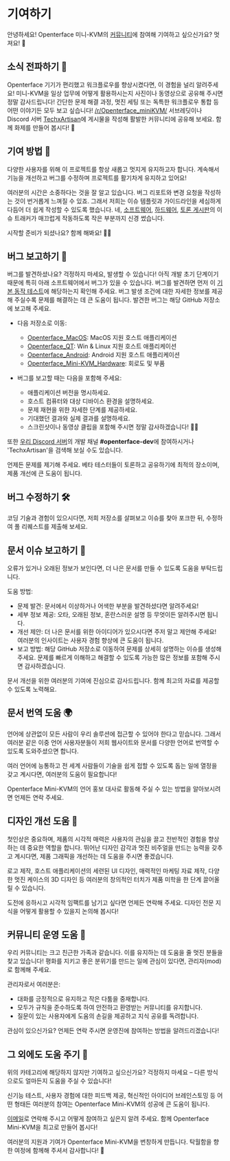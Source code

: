 # 기여하기

안녕하세요! Openterface 미니-KVM의 [커뮤니티](/community)에 참여해 기여하고 싶으신가요? 멋져요! 🧡

## 소식 전파하기 📢

Openterface 기기가 편리했고 워크플로우를 향상시켰다면, 이 경험을 널리 알려주세요! 미니-KVM을 일상 업무에 어떻게 활용하시는지 사진이나 동영상으로 공유해 주시면 정말 감사드립니다! 간단한 문제 해결 과정, 멋진 세팅 또는 독특한 워크플로우 통합 등 어떤 이야기든 모두 보고 싶습니다! [/r/Openterface_miniKVM/](/reddit) 서브레딧이나 Discord 서버 [TechxArtisan](/discord)에 게시물을 작성해 활발한 커뮤니티에 공유해 보세요. 함께 화제를 만들어 봅시다! 🚀

## 기여 방법 🌟

다양한 사용자를 위해 이 프로젝트를 항상 새롭고 멋지게 유지하고자 합니다. 계속해서 기능을 개선하고 버그를 수정하며 프로젝트를 활기차게 유지하고 있어요!

여러분의 시간은 소중하다는 것을 잘 알고 있습니다. 버그 리포트와 변경 요청을 작성하는 것이 번거롭게 느껴질 수 있죠. 그래서 저희는 이슈 템플릿과 가이드라인을 세심하게 다듬어 더 쉽게 작성할 수 있도록 했습니다. 네, [소프트웨어](/quick-start/#install-host-application), [하드웨어](https://github.com/TechxArtisanStudio/Openterface_Mini-KVM_Hardware), [토론 게시판](https://github.com/TechxArtisanStudio/Openterface/discussions)의 이슈 트래커가 매끄럽게 작동하도록 작은 부분까지 신경 썼습니다.

시작할 준비가 되셨나요? 함께 해봐요! 🏊‍♂️

## 버그 보고하기 🐛

버그를 발견하셨나요? 걱정하지 마세요, 발생할 수 있습니다! 아직 개발 초기 단계이기 때문에 특히 아래 소프트웨어에서 버그가 있을 수 있습니다. 버그를 발견하면 먼저 이 [기본 동작 테스트](/basic)에 해당하는지 확인해 주세요. 버그 발생 조건에 대한 자세한 정보를 제공해 주실수록 문제를 해결하는 데 큰 도움이 됩니다. 발견한 버그는 해당 GitHub 저장소에 보고해 주세요.

- 다음 저장소로 이동:
    - [Openterface_MacOS](https://github.com/TechxArtisanStudio/Openterface_MacOS): MacOS 지원 호스트 애플리케이션
    - [Openterface_QT](https://github.com/TechxArtisanStudio/Openterface_QT): Win & Linux 지원 호스트 애플리케이션
    - [Openterface_Android](https://github.com/TechxArtisanStudio/Openterface_Android): Android 지원 호스트 애플리케이션
    - [Openterface_Mini-KVM_Hardware](https://github.com/TechxArtisanStudio/Openterface_Mini-KVM_Hardware): 회로도 및 부품

- 버그를 보고할 때는 다음을 포함해 주세요:
    - 애플리케이션 버전을 명시하세요.
    - 호스트 컴퓨터와 대상 디바이스 환경을 설명하세요.
    - 문제 재현을 위한 자세한 단계를 제공하세요.
    - 기대했던 결과와 실제 결과를 설명하세요.
    - 스크린샷이나 동영상 클립을 포함해 주시면 정말 감사하겠습니다! 📸🎥

또한 [우리 Discord 서버](/discord)의 개발 채널 **#openterface-dev**에 참여하시거나 'TechxArtisan'을 검색해 보실 수도 있습니다.

언제든 문제를 제기해 주세요. 베타 테스터들이 토론하고 공유하기에 최적의 장소이며, 제품 개선에 큰 도움이 됩니다.

## 버그 수정하기 🛠️

코딩 기술과 경험이 있으시다면, 저희 저장소를 살펴보고 이슈를 찾아 포크한 뒤, 수정하여 풀 리퀘스트를 제출해 보세요.

## 문서 이슈 보고하기 📝

오류가 있거나 오래된 정보가 보인다면, 더 나은 문서를 만들 수 있도록 도움을 부탁드립니다.

도움 방법:
- 문제 발견: 문서에서 이상하거나 어색한 부분을 발견하셨다면 알려주세요!
- 세부 정보 제공: 오타, 오래된 정보, 혼란스러운 설명 등 무엇이든 알려주시면 됩니다.
- 개선 제안: 더 나은 문서를 위한 아이디어가 있으시다면 주저 말고 제안해 주세요! 여러분의 인사이트는 사용자 경험 향상에 큰 도움이 됩니다.
- 보고 방법: 해당 GitHub 저장소로 이동하여 문제를 상세히 설명하는 이슈를 생성해 주세요. 문제를 빠르게 이해하고 해결할 수 있도록 가능한 많은 정보를 포함해 주시면 감사하겠습니다.

문서 개선을 위한 여러분의 기여에 진심으로 감사드립니다. 함께 최고의 자료를 제공할 수 있도록 노력해요.

## 문서 번역 도움 🌍

언어에 상관없이 모든 사람이 우리 솔루션에 접근할 수 있어야 한다고 믿습니다. 그래서 여러분 같은 이중 언어 사용자분들이 저희 웹사이트와 문서를 다양한 언어로 번역할 수 있도록 도와주셨으면 합니다.

여러 언어에 능통하고 전 세계 사람들이 기술을 쉽게 접할 수 있도록 돕는 일에 열정을 갖고 계시다면, 여러분의 도움이 필요합니다!

Openterface Mini-KVM의 언어 홍보 대사로 활동해 주실 수 있는 방법을 알아보시려면 언제든 연락 주세요.

## 디자인 개선 도움 🎨

첫인상은 중요하며, 제품의 시각적 매력은 사용자의 관심을 끌고 전반적인 경험을 향상하는 데 중요한 역할을 합니다. 뛰어난 디자인 감각과 멋진 비주얼을 만드는 능력을 갖추고 계시다면, 제품 그래픽을 개선하는 데 도움을 주시면 좋겠습니다.

로고 제작, 호스트 애플리케이션의 세련된 UI 디자인, 매력적인 마케팅 자료 제작, 다양한 멋진 케이스의 3D 디자인 등 여러분의 창의적인 터치가 제품 미학을 한 단계 끌어올릴 수 있습니다.

도전에 응하시고 시각적 임팩트를 남기고 싶다면 언제든 연락해 주세요. 디자인 전문 지식을 어떻게 활용할 수 있을지 논의해 봅시다!

## 커뮤니티 운영 도움 🤝

우리 커뮤니티는 크고 친근한 가족과 같습니다. 이를 유지하는 데 도움을 줄 멋진 분들을 찾고 있습니다! 평화를 지키고 좋은 분위기를 만드는 일에 관심이 있다면, 관리자(mod)로 함께해 주세요.

관리자로서 여러분은:
- 대화를 긍정적으로 유지하고 작은 다툼을 중재합니다.
- 모두가 규칙을 준수하도록 하여 안전하고 환영받는 커뮤니티를 유지합니다.
- 질문이 있는 사용자에게 도움의 손길을 제공하고 지식 공유를 독려합니다.

관심이 있으신가요? 언제든 연락 주시면 운영진에 참여하는 방법을 알려드리겠습니다!

## 그 외에도 도움 주기 🚀

위의 카테고리에 해당하지 않지만 기여하고 싶으신가요? 걱정하지 마세요 – 다른 방식으로도 얼마든지 도움을 주실 수 있습니다!

신기능 테스트, 사용자 경험에 대한 피드백 제공, 혁신적인 아이디어 브레인스토밍 등 어떤 형태든 여러분의 참여는 Openterface Mini-KVM의 성공에 큰 도움이 됩니다.

[이메일](mailto:info@openterface.com)로 연락해 주시고 어떻게 참여하고 싶은지 알려 주세요. 함께 Openterface Mini-KVM을 최고로 만들어 봅시다!

여러분의 지원과 기여가 Openterface Mini-KVM을 번창하게 만듭니다. 탁월함을 향한 여정에 함께해 주셔서 감사합니다! 🚀